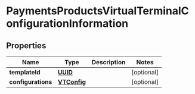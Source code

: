 
# PaymentsProductsVirtualTerminalConfigurationInformation

## Properties
Name | Type | Description | Notes
------------ | ------------- | ------------- | -------------
**templateId** | [**UUID**](UUID.md) |  |  [optional]
**configurations** | [**VTConfig**](VTConfig.md) |  |  [optional]



